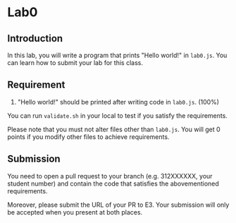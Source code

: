 # Lab0

## Introduction

In this lab, you will write a program that prints "Hello world!" in `lab0.js`. You can learn how to submit your lab for this class.

## Requirement

1. "Hello world!" should be printed after writing code in `lab0.js`. (100%)

You can run `validate.sh` in your local to test if you satisfy the requirements.

Please note that you must not alter files other than `lab0.js`. You will get 0 points if you modify other files to achieve requirements.

## Submission

You need to open a pull request to your branch (e.g. 312XXXXXX, your student number) and contain the code that satisfies the abovementioned requirements.

Moreover, please submit the URL of your PR to E3. Your submission will only be accepted when you present at both places.
